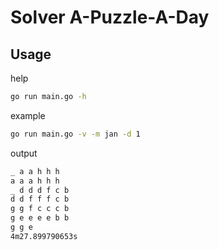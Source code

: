 # Solver A-Puzzle-A-Day

## Usage

help
```bash
go run main.go -h
```

example
```bash
go run main.go -v -m jan -d 1
```

output
```bash
_ a a h h h
a a a h h h
_ d d d f c b
d d f f f c b
g g f c c c b
g e e e e b b
g g e
4m27.899790653s
```
